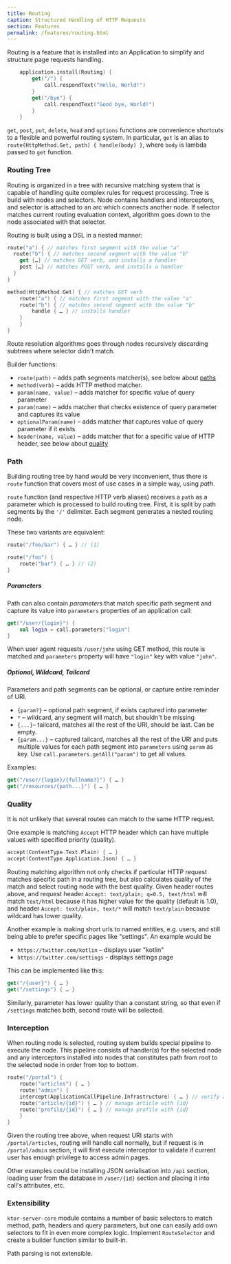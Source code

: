 ```yaml
---
title: Routing
caption: Structured Handling of HTTP Requests
section: Features
permalink: /features/routing.html
---
```


Routing is a feature that is installed into an Application to simplify and structure page requests handling.

```kotlin
    application.install(Routing) {
        get("/") {
            call.respondText("Hello, World!")
        }
        get("/bye") {
            call.respondText("Good bye, World!")
        }
    }
```

`get`, `post`, `put`, `delete`, `head` and `options` functions are convenience shortcuts to a flexible and
powerful routing system.
In particular, `get` is an alias to `route(HttpMethod.Get, path) { handle(body) }`, where `body` is lambda passed to
`get` function.

### Routing Tree

Routing is organized in a tree with recursive matching system that is capable of handling quite complex rules
for request processing. Tree is build with nodes and selectors. Node contains handlers and interceptors,
and selector is attached to an arc which connects another node. If selector matches current routing evaluation context,
algorithm goes down to the node associated with that selector.

Routing is built using a DSL in a nested manner:

```kotlin
route("a") { // matches first segment with the value "a"
  route("b") { // matches second segment with the value "b"
    get {…} // matches GET verb, and installs a handler
    post {…} // matches POST verb, and installs a handler
  }
}
```

```kotlin
method(HttpMethod.Get) { // matches GET verb
    route("a") { // matches first segment with the value "a"
    route("b") { // matches second segment with the value "b"
        handle { … } // installs handler
    }
    }
}
```

Route resolution algorithms goes through nodes recursively discarding subtrees where selector didn't match.

Builder functions:

* `route(path)` – adds path segments matcher(s), see below about [paths](#path)
* `method(verb)` – adds HTTP method matcher.
* `param(name, value)` – adds matcher for specific value of query parameter
* `param(name)` – adds matcher that checks existence of query parameter and captures its value
* `optionalParam(name)` – adds matcher that captures value of query parameter if it exists
* `header(name, value)` – adds matcher that for a specific value of HTTP header, see below about [quality](#quality)

### Path

Building routing tree by hand would be very inconvenient, thus there is `route` function that covers most of use cases in a
 simple way, using _path_.

`route` function (and respective HTTP verb aliases) receives a `path` as a parameter which is processed to build routing
tree. First, it is split by path segments by the `'/'` delimiter. Each segment generates a nested routing node.

These two variants are equivalent:

```kotlin
route("/foo/bar") { … } // (1)

route("/foo") {
    route("bar") { … } // (2)
}
```

##### Parameters
Path can also contain _parameters_ that match specific path segment and capture its value into `parameters` properties
of an application call:

```kotlin
get("/user/{login}") {
    val login = call.parameters["login"]
}
```

When user agent requests `/user/john` using GET method, this route is matched and `parameters` property
will have `"login"` key with value `"john"`.

##### Optional, Wildcard, Tailcard

Parameters and path segments can be optional, or capture entire reminder of URI.

* `{param?}` – optional path segment, if exists captured into parameter
* `*` – wildcard, any segment will match, but shouldn't be missing
* `{...}`– tailcard, matches all the rest of the URI, should be last. Can be empty.
* `{param...}` – captured tailcard, matches all the rest of the URI and puts multiple values for each path segment
    into `parameters` using `param` as key. Use `call.parameters.getAll("param")` to get all values.

Examples:

```kotlin
get("/user/{login}/{fullname?}") { … }
get("/resources/{path...}") { … }
```

### Quality

It is not unlikely that several routes can match to the same HTTP request.

One example is matching `Accept` HTTP header which can have multiple values with specified priority (quality).

```kotlin
accept(ContentType.Text.Plain) { … }
accept(ContentType.Application.Json) { … }
```

Routing matching algorithm not only checks if particular HTTP request matches specific path in a routing tree,
but also calculates quality of the match and select routing node with the best quality.
Given header routes above, and request header `Accept: text/plain; q=0.5, text/html` will match `text/html` because
it has higher value for the quality (default is 1.0), and header `Accept: text/plain, text/*` will match `text/plain`
because wildcard has lower quality.

Another example is making short urls to named entities, e.g. users, and still being able to prefer specific pages like "settings".
An example would be

* `https://twitter.com/kotlin` – displays user "kotlin"
* `https://twitter.com/settings` - displays settings page

This can be implemented like this:

```kotlin
get("/{user}") { … }
get("/settings") { … }
```
Similarly, parameter has lower quality than a constant string, so that even if `/settings` matches both,
second route will be selected.

### Interception

When routing node is selected, routing system builds special pipeline to execute the node.
This pipeline consists of handler(s) for the selected node and any interceptors installed into nodes that
constitutes path from root to the selected node in order from top to bottom.

```kotlin
route("/portal") {
    route("articles") { … }
    route("admin") {
    intercept(ApplicationCallPipeline.Infrastructure) { … } // verify admin privileges
    route("article/{id}") { … } // manage article with {id}
    route("profile/{id}") { … } // manage profile with {id}
    }
}
```

Given the routing tree above, when request URI starts with `/portal/articles`, routing will handle
call normally, but if request is in `/portal/admin` section, it will first execute interceptor to validate
if current user has enough privilege to access admin pages.

Other examples could be installing JSON serialisation into `/api` section,
loading user from the database in `/user/{id}` section and placing it into call's attributes, etc.

### Extensibility

`ktor-server-core` module contains a number of basic selectors to match method, path, headers and query parameters, but
one can easily add own selectors to fit in even more complex logic. Implement `RouteSelector` and create
a builder function similar to built-in.

Path parsing is not extensible.
